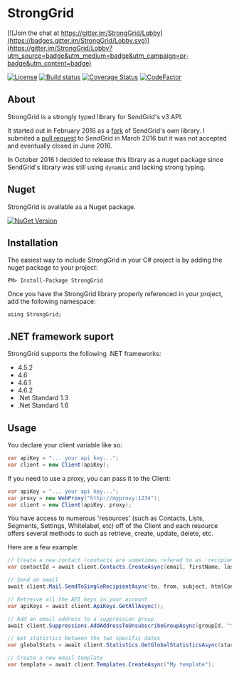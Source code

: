 # StrongGrid

[![Join the chat at https://gitter.im/StrongGrid/Lobby](https://badges.gitter.im/StrongGrid/Lobby.svg)](https://gitter.im/StrongGrid/Lobby?utm_source=badge&utm_medium=badge&utm_campaign=pr-badge&utm_content=badge)

[![License](https://img.shields.io/badge/license-MIT-blue.svg)](http://jericho.mit-license.org/)
[![Build status](https://ci.appveyor.com/api/projects/status/4c0c37snfwkhgpos?svg=true)](https://ci.appveyor.com/project/Jericho/stronggrid)
[![Coverage Status](https://coveralls.io/repos/github/Jericho/StrongGrid/badge.svg?branch=master)](https://coveralls.io/github/Jericho/StrongGrid?branch=master)
[![CodeFactor](https://www.codefactor.io/repository/github/jericho/stronggrid/badge)](https://www.codefactor.io/repository/github/jericho/stronggrid)

## About

StrongGrid is a strongly typed library for SendGrid's v3 API.

It started out in February 2016 as a [fork](https://github.com/Jericho/sendgrid-csharp) of SendGrid's own library. I submited a [pull request](https://github.com/sendgrid/sendgrid-csharp/pull/211) to SendGrid in March 2016 but it was not accepted and eventually closed in June 2016.

In October 2016 I decided to release this library as a nuget package since SendGrid's library was still using `dynamic` and lacking strong typing.


## Nuget

StrongGrid is available as a Nuget package.

[![NuGet Version](http://img.shields.io/nuget/v/StrongGrid.svg)](https://www.nuget.org/packages/StrongGrid/)


## Installation

The easiest way to include StrongGrid in your C# project is by adding the nuget package to your project:

```
PM> Install-Package StrongGrid
```

Once you have the StrongGrid library properly referenced in your project, add the following namespace:

```
using StrongGrid;
```


## .NET framework suport

StrongGrid supports the following .NET frameworks:

- 4.5.2
- 4.6
- 4.6.1
- 4.6.2
- .Net Standard 1.3
- .Net Standard 1.6


## Usage

You declare your client variable like so:
```csharp
var apiKey = "... your api key...";
var client = new Client(apiKey);
```

If you need to use a proxy, you can pass it to the Client:
```csharp
var apiKey = "... your api key...";
var proxy = new WebProxy("http://myproxy:1234");
var client = new Client(apiKey, proxy);
```

You have access to numerous 'resources' (such as Contacts, Lists, Segments, Settings, Whitelabel, etc) off of the Client and each resource offers several methods to such as retrieve, create, update, delete, etc. 

Here are a few example:
```csharp
// Create a new contact (contacts are sometimes refered to as 'recipients')
var contactId = await client.Contacts.CreateAsync(email, firstName, lastName, customFields);

// Send an email
await client.Mail.SendToSingleRecipientAsync(to, from, subject, htmlContent, textContent);

// Retreive all the API keys in your account
var apiKeys = await client.ApiKeys.GetAllAsync();

// Add an email address to a suppression group
await client.Suppressions.AddAddressToUnsubscribeGroupAsync(groupId, "test1@example.com");

// Get statistics between the two specific dates
var globalStats = await client.Statistics.GetGlobalStatisticsAsync(startDate, endDate);

// Create a new email template
var template = await client.Templates.CreateAsync("My template");
```
